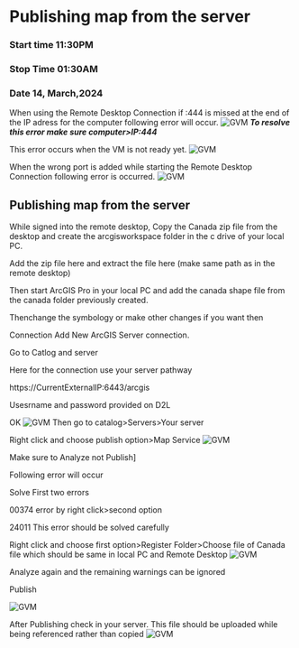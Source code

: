 # Publishing map from the server 
### Start time 11:30PM 

### Stop Time 01:30AM 

### Date 14, March,2024 

When using the Remote Desktop Connection if :444 is missed at the end of the IP adress for the computer following error will occur. 
![GVM](./images/GetImage16.png)
***To resolve this error make sure computer>IP:444*** 

 

This error occurs when the VM is not ready yet.
![GVM](./images/GetImage17.png)

When the wrong port is added while starting the Remote Desktop Connection following error is occurred. 
![GVM](./images/GetImage18.png)

## Publishing map from the server 

While signed into the remote desktop, Copy the Canada zip file from the desktop and create the arcgisworkspace folder in the c drive of your local PC. 

Add the zip file here and extract the file here (make same path as in the remote desktop) 

Then start ArcGIS Pro in your local PC and add the canada shape file from the canada folder previously created. 

Thenchange the symbology or make other changes if you want then  

Connection Add New ArcGIS Server connection. 

Go to Catlog and server 

Here for the connection use your server pathway 

https://CurrentExternalIP:6443/arcgis 

Usesrname and password provided on D2L 

OK 
![GVM](./images/GetImage19.png)
Then go to catalog>Servers>Your server 

Right click and choose publish option>Map Service
![GVM](./images/GetImage20.png)

Make sure to Analyze not Publish] 

Following error will occur 

Solve First two errors  

00374 error by right click>second option 

24011 This error should be solved carefully 

Right click and choose first option>Register Folder>Choose file of Canada file which should be same in local PC and Remote Desktop 
![GVM](./images/GetImage21.png)

Analyze again and the remaining warnings can be ignored  

Publish 


![GVM](./images/GetImage22.png)


After Publishing check in your server. This file should be uploaded while being referenced rather than copied
![GVM](./images/GetImage23.png)



